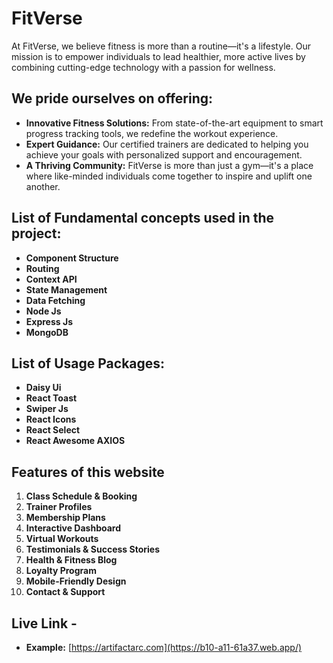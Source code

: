 # FitVerse

At FitVerse, we believe fitness is more than a routine—it's a lifestyle. Our mission is to empower individuals to lead healthier, more active lives by combining cutting-edge technology with a passion for wellness.

## We pride ourselves on offering:

- **Innovative Fitness Solutions:** From state-of-the-art equipment to smart progress tracking tools, we redefine the workout experience.
- **Expert Guidance:** Our certified trainers are dedicated to helping you achieve your goals with personalized support and encouragement.
- **A Thriving Community:** FitVerse is more than just a gym—it's a place where like-minded individuals come together to inspire and uplift one another.

## List of Fundamental concepts used in the project:

- **Component Structure**
- **Routing**
- **Context API**
- **State Management**
- **Data Fetching**
- **Node Js**
- **Express Js**
- **MongoDB**

## List of Usage Packages:

- **Daisy Ui**
- **React Toast**
- **Swiper Js**
- **React Icons**
- **React Select**
- **React Awesome AXIOS**

## Features of this website

1. **Class Schedule & Booking**
2. **Trainer Profiles**
3. **Membership Plans**
4. **Interactive Dashboard**
5. **Virtual Workouts**
6. **Testimonials & Success Stories**
7. **Health & Fitness Blog**
8. **Loyalty Program**
9. **Mobile-Friendly Design**
10. **Contact & Support**

## Live Link -

- **Example:** [https://artifactarc.com](https://b10-a11-61a37.web.app/)
